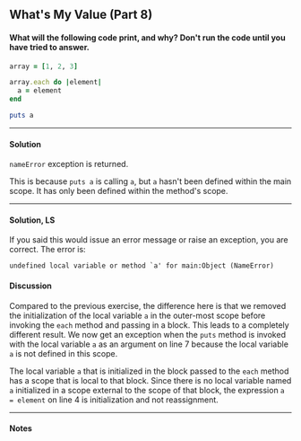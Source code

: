 ## What's My Value (Part 8)
#### What will the following code print, and why? Don't run the code until you have tried to answer.
```ruby
array = [1, 2, 3]

array.each do |element|
  a = element
end

puts a
```
___
#### Solution
`nameError` exception is returned.

This is because `puts a` is calling `a`, but `a` hasn't been defined within the main scope.  It has only been defined within the method's scope.
___
#### Solution, LS
If you said this would issue an error message or raise an exception, you are correct. The error is:
```
undefined local variable or method `a' for main:Object (NameError)
```
#### Discussion
Compared to the previous exercise, the difference here is that we removed the initialization of the local variable `a` in the outer-most scope before invoking the `each` method and passing in a block. This leads to a completely different result. We now get an exception when the `puts` method is invoked with the local variable `a` as an argument on line 7 because the local variable `a` is not defined in this scope.

The local variable `a` that is initialized in the block passed to the `each` method has a scope that is local to that block. Since there is no local variable named `a` initialized in a scope external to the scope of that block, the expression `a = element` on line 4 is initialization and not reassignment.
___
#### Notes
